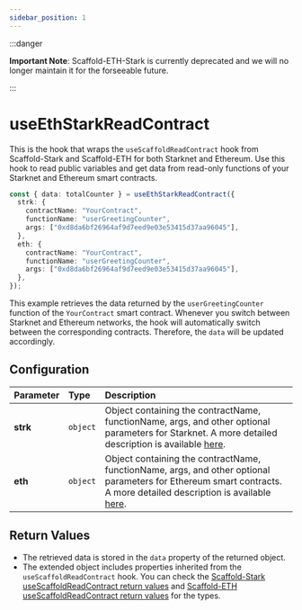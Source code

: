 ```yaml
---
sidebar_position: 1
---
```


:::danger

**Important Note**: Scaffold-ETH-Stark is currently deprecated and we will no longer maintain it for the forseeable future.

:::

# useEthStarkReadContract

This is the hook that wraps the `useScaffoldReadContract` hook from Scaffold-Stark and Scaffold-ETH for both Starknet and Ethereum. Use this hook to read public variables and get data from read-only functions of your Starknet and Ethereum smart contracts.

```ts
const { data: totalCounter } = useEthStarkReadContract({
  strk: {
    contractName: "YourContract",
    functionName: "userGreetingCounter",
    args: ["0xd8da6bf26964af9d7eed9e03e53415d37aa96045"],
  },
  eth: {
    contractName: "YourContract",
    functionName: "userGreetingCounter",
    args: ["0xd8da6bf26964af9d7eed9e03e53415d37aa96045"],
  },
});
```

This example retrieves the data returned by the `userGreetingCounter` function of the `YourContract` smart contract. Whenever you switch between Starknet and Ethereum networks, the hook will automatically switch between the corresponding contracts. Therefore, the `data` will be updated accordingly.

## Configuration

| Parameter | Type     | Description                                                                                                                                                                                                                        |
| :-------- | :------- | :--------------------------------------------------------------------------------------------------------------------------------------------------------------------------------------------------------------------------------- |
| **strk**  | `object` | Object containing the contractName, functionName, args, and other optional parameters for Starknet. A more detailed description is available [here](https://scaffoldstark.com/docs/hooks/useScaffoldReadContract).                 |
| **eth**   | `object` | Object containing the contractName, functionName, args, and other optional parameters for Ethereum smart contracts. A more detailed description is available [here](https://scaffoldstark.com/docs/hooks/useScaffoldReadContract). |

## Return Values

- The retrieved data is stored in the `data` property of the returned object.
- The extended object includes properties inherited from the `useScaffoldReadContract` hook. You can check the [Scaffold-Stark useScaffoldReadContract return values](https://scaffoldstark.com/docs/hooks/useScaffoldReadContract#return-values) and [Scaffold-ETH useScaffoldReadContract return values](https://docs.scaffoldeth.io/hooks/useScaffoldReadContract#return-values) for the types.
